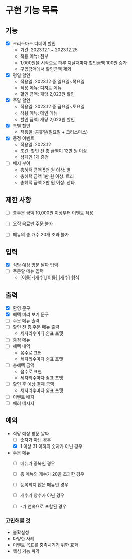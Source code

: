 # 구현 기능 목록

## 기능 

* [x] 크리스마스 디데이 할인
  * 기간: 2023.12.1 ~ 2023.12.25
  * 적용 메뉴: 전부
  * 1,000원을 시작으로 하루 지날때마다 할인금액 100원 증가
  * 구입금액에서 할인금액 제외
* [x] 평일 할인
  * 적용일: 2023.12 중 일요일~목요일
  * 적용 메뉴: 디저트 메뉴
  * 할인 금액: 개당 2,023원 할인
* [x] 주말 할인
  * 적용일: 2023.12 중 금요일~토요일
  * 적용 메뉴: 메인 메뉴
  * 할인 금액: 개당 2,023원 할인
* [x] 특별 할인
  * 적용일: 공휴일(일요일 + 크리스마스)
* [x] 증정 이벤트
  * 적용일: 2023.12
  * 조건: 할인 전 총 금액이 12만 원 이상
  * 샴페인 1개 증정
* [ ] 배지 부여
  * 총혜택 금액 5천 원 이상: 별
  * 총혜택 금액 1만 원 이상: 트리
  * 총혜택 금액 2만 원 이상: 산타

## 제한 사항

* [ ] 총주문 금액 10,000원 이상부터 이벤트 적용
* [ ] 오직 음료만 주문 불가
* [ ] 메뉴의 총 개수 20개 초과 불가


## 입력

* [x] 식당 예상 방문 날짜 입력
* [ ] 주문할 메뉴 입력
  * [이름]-[개수],[이름],[개수] 형식

## 출력

* [x] 환영 문구
* [x] 혜택 미리 보기 문구
* [ ] 주문 메뉴 출력
* [ ] 할인 전 총 주문 메뉴 출력
  * 세자리수마다 쉼표 포맷
* [ ] 증정 메뉴
* [ ] 혜택 내역
  * 음수로 표현
  * 세자리수마다 쉼표 포맷
* [ ] 총혜택 금액
  * 음수로 표현
  * 세자리수마다 쉼표 포맷
* [ ] 할인 후 예상 결제 금액
  * 세자리수마다 쉼표 포맷
* [ ] 이벤트 배지
* [ ] 에러 메시지

## 예외

* 식당 예상 방문 날짜 
  * [ ] 숫자가 아닌 경우
  * [x] 1 이상 31 이하의 숫자가 아닌 경우
* 주문 메뉴 
  * [ ] 메뉴가 중복인 경우
  * [ ] 총 메뉴의 개수가 20을 초과한 경우
  * [ ] 등록되지 않은 메뉴인 경우
  * [ ] 개수가 양수가 아닌 경우
  * [ ] -가 연속으로 포함된 경우


### 고민해볼 것

* 불확실성
* 다양한 사례
* 이벤트 목표를 충족시기기 위한 효과
* 핵심 기능 파악